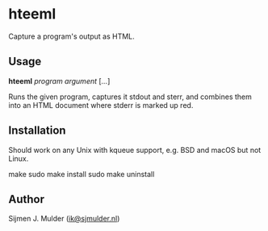 hteeml
======
Capture a program's output as HTML.

Usage
-----
**hteeml** *program* *argument* [*...*]

Runs the given program, captures it stdout and sterr, and combines them
into an HTML document where stderr is marked up red.

Installation
------------
Should work on any Unix with kqueue support, e.g. BSD and macOS but not
Linux.

   make
   sudo make install
   sudo make uninstall

Author
------
Sijmen J. Mulder (<ik@sjmulder.nl>)
